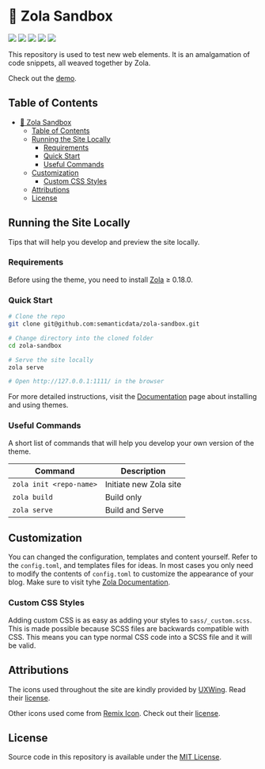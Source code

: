 # 🧪 Zola Sandbox

<p align="">
  <img src="https://img.shields.io/github/languages/code-size/semanticdata/zola-sandbox" />
  <img src="https://img.shields.io/github/repo-size/semanticdata/zola-sandbox" />
  <img src="https://img.shields.io/github/commit-activity/t/semanticdata/zola-sandbox" />
  <img src="https://img.shields.io/github/last-commit/semanticdata/zola-sandbox" />
  <img src="https://img.shields.io/website/https/zola-sandbox.svg" />
</p>

This repository is used to test new web elements. It is an amalgamation of code snippets, all weaved together by Zola.

Check out the [demo](https://zola-sandbox.vercel.app/).

## Table of Contents

- [🧪 Zola Sandbox](#-zola-sandbox)
  - [Table of Contents](#table-of-contents)
  - [Running the Site Locally](#running-the-site-locally)
    - [Requirements](#requirements)
    - [Quick Start](#quick-start)
    - [Useful Commands](#useful-commands)
  - [Customization](#customization)
    - [Custom CSS Styles](#custom-css-styles)
  - [Attributions](#attributions)
  - [License](#license)

## Running the Site Locally

Tips that will help you develop and preview the site locally.

### Requirements

Before using the theme, you need to install [Zola](https://www.getzola.org/documentation/getting-started/installation/) ≥ 0.18.0.

### Quick Start

```sh
# Clone the repo
git clone git@github.com:semanticdata/zola-sandbox.git

# Change directory into the cloned folder
cd zola-sandbox

# Serve the site locally
zola serve

# Open http://127.0.0.1:1111/ in the browser
```

For more detailed instructions, visit the [Documentation](https://www.getzola.org/documentation/themes/installing-and-using-themes/) page about installing and using themes.

### Useful Commands

A short list of commands that will help you develop your own version of the theme.

| Command                 | Description            |
| ----------------------- | ---------------------- |
| `zola init <repo-name>` | Initiate new Zola site |
| `zola build`            | Build only             |
| `zola serve`            | Build and Serve        |

## Customization

You can changed the configuration, templates and content yourself. Refer to the `config.toml`, and templates files for ideas. In most cases you only need to modify the contents of `config.toml` to customize the appearance of your blog. Make sure to visit tyhe [Zola Documentation](https://www.getzola.org/documentation/getting-started/overview/).

### Custom CSS Styles

Adding custom CSS is as easy as adding your styles to `sass/_custom.scss`. This is made possible because SCSS files are backwards compatible with CSS. This means you can type normal CSS code into a SCSS file and it will be valid.

## Attributions

The icons used throughout the site are kindly provided by [UXWing](https://uxwing.com/license/). Read their [license](https://uxwing.com/license/).

Other icons used come from [Remix Icon](https://remixicon.com/). Check out their [license](https://remixicon.com/license).

## License

Source code in this repository is available under the [MIT License](LICENSE).

